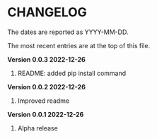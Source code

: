 # CHANGELOG

The dates are reported as YYYY-MM-DD.

The most recent entries are at the top of this file.

**Version 0.0.3 2022-12-26**
1. README: added pip install command

**Version 0.0.2 2022-12-26**
1. Improved readme

**Version 0.0.1 2022-12-26**
1. Alpha release
